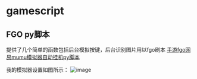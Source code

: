 # gamescript
## FGO py脚本
提供了几个简单的函数包括后台模拟按键，后台识别图片用以fgo刷本
[手游fgo网易mumu模拟器自动挂机py脚本](http://conceptclear.cn/mobilegame/2020/06/17/MobileGame-fgo-py.html)

我的模拟器设置如图所示：
![image](https://github.com/conceptclear/gamescript/raw/master/mumu_settings.bmp)
